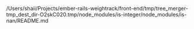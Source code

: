 /Users/shaii/Projects/ember-rails-weightrack/front-end/tmp/tree_merger-tmp_dest_dir-O2skC020.tmp/node_modules/is-integer/node_modules/is-nan/README.md